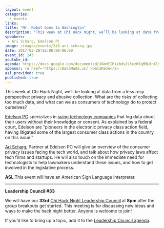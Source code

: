 ```yaml
---
layout: event
categories: 
  - events
links:
title: "Mr. Robot Goes to Washington"
description: "This week at Chi Hack Night, we’ll be looking at data from a less rosy perspective: privacy and abusive collection. What are the risks of collecting too much data, and what can we as consumers of technology do to protect ourselves? Ari Scharg, Partner at Edelson PC will give an overview of the consumer privacy issues facing the tech world, and talk about how privacy laws affect tech firms and startups."
speakers:
 - Ari Scharg, Edelson PC
image: /images/events/243-ari-scharg.jpg
date: 2017-02-28T18:00:00-06:00
event_id: 243
youtube_id: 
agenda: https://docs.google.com/document/d/1GmHfIPixhds2s5czWlqM9L0nXl50UQJZpRr0SYcfxaU/edit#
sponsor: <a href='https://DataMade.us/'>DataMade</a>
asl_provided: true
published: true
---
```


This week at Chi Hack Night, we’ll be looking at data from a less rosy perspective: privacy and abusive collection. What are the risks of collecting too much data, and what can we as consumers of technology do to protect ourselves?

[Edelson PC](http://edelson.com/) specializes in [suing technology companies](https://www.nytimes.com/2015/04/05/technology/unpopular-in-silicon-valley.html) that log data about their users without their knowledge or consent. As explained by a federal court, Edelson are "pioneers in the electronic privacy class action field, having litigated some of the largest consumer class actions in the country on this issue."

[Ari Scharg](https://www.linkedin.com/in/ari-scharg-4a30b47/), Partner at Edelson PC will give an overview of the consumer privacy issues facing the tech world, and talk about how privacy laws affect tech firms and startups. He will also touch on the immediate need for technologists to help lawmakers understand these issues, and how to get involved in the legislative process.

**ASL** This event will have an American Sign Language interpreter.

---

**Leadership Council #33**

We will have our **33rd** [Chi Hack Night Leadership Council](http://chihacknight.org/leadership-council.html) at **8pm** after the group breakouts get started. This meeting is for discussing new ideas and ways to make the hack night better. Anyone is welcome to join! 

If you'd like to bring up a topic, add it to the [Leadership Council agenda](https://docs.google.com/document/d/1wlUdZiboz9JKsp-vy_8HrGRU1QgNjGbaE3UMXPhiTaY/edit#).